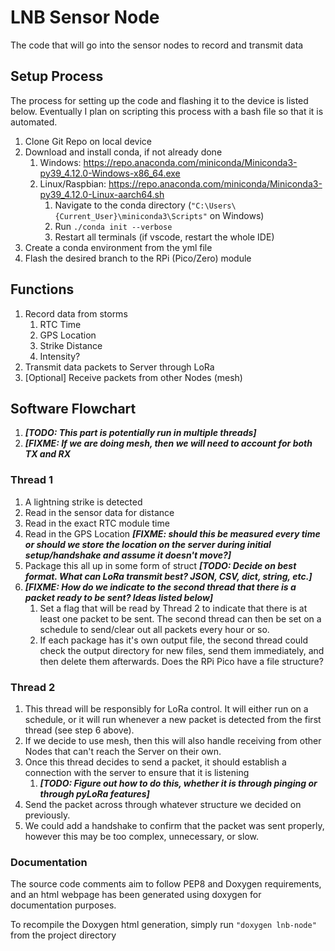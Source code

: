 # LNB Sensor Node

The code that will go into the sensor nodes to record and transmit data

## Setup Process

The process for setting up the code and flashing it to the device is listed below. Eventually I plan on scripting this process with a bash file so that it is automated.

1. Clone Git Repo on local device
2. Download and install conda, if not already done
    1. Windows: https://repo.anaconda.com/miniconda/Miniconda3-py39_4.12.0-Windows-x86_64.exe
    2. Linux/Raspbian: https://repo.anaconda.com/miniconda/Miniconda3-py39_4.12.0-Linux-aarch64.sh
        1. Navigate to the conda directory (`"C:\Users\{Current_User}\miniconda3\Scripts"` on Windows)
        2. Run `./conda init --verbose`
        3. Restart all terminals (if vscode, restart the whole IDE)
3. Create a conda environment from the yml file
4. Flash the desired branch to the RPi (Pico/Zero) module

## Functions

1. Record data from storms
   1. RTC Time
   2. GPS Location
   3. Strike Distance
   4. Intensity?
2. Transmit data packets to Server through LoRa
3. [Optional] Receive packets from other Nodes (mesh)

## Software Flowchart

1. **_[TODO: This part is potentially run in multiple threads]_**
2. **_[FIXME: If we are doing mesh, then we will need to account for both TX and RX_**

### Thread 1

1. A lightning strike is detected
2. Read in the sensor data for distance
3. Read in the exact RTC module time
4. Read in the GPS Location **_[FIXME: should this be measured every time or should we store the location on the server during initial setup/handshake and assume it doesn't move?]_**
5. Package this all up in some form of struct **_[TODO: Decide on best format. What can LoRa transmit best? JSON, CSV, dict, string, etc.]_**
6. **_[FIXME: How do we indicate to the second thread that there is a packet ready to be sent? Ideas listed below]_**
    1. Set a flag that will be read by Thread 2 to indicate that there is at least one packet to be sent. The second thread can then be set on a schedule to send/clear out all packets every hour or so.
    2. If each package has it's own output file, the second thread could check the output directory for new files, send them immediately, and then delete them afterwards. Does the RPi Pico have a file structure?

### Thread 2

1. This thread will be responsibly for LoRa control. It will either run on a schedule, or it will run whenever a new packet is detected from the first thread (see step 6 above).
2. If we decide to use mesh, then this will also handle receiving from other Nodes that can't reach the Server on their own.
3. Once this thread decides to send a packet, it should establish a connection with the server to ensure that it is listening
    1. **_[TODO: Figure out how to do this, whether it is through pinging or through pyLoRa features]_**
4. Send the packet across through whatever structure we decided on previously.
5. We could add a handshake to confirm that the packet was sent properly, however this may be too complex, unnecessary, or slow.

### Documentation

The source code comments aim to follow PEP8 and Doxygen requirements, and an html webpage has been generated using doxygen for documentation purposes.

To recompile the Doxygen html generation, simply run `"doxygen lnb-node"` from the project directory
